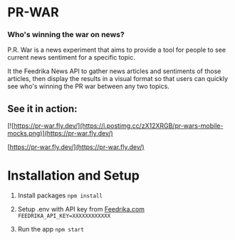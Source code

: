 # PR-WAR

### Who's winning the war on news?

P.R. War is a news experiment that aims to provide a tool for people to see current news sentiment for a specific topic.

It the Feedrika News API to gather news articles and sentiments of those articles, then display the results in a visual format so that users can quickly see who's winning the PR war between any two topics.

## See it in action:

[![https://pr-war.fly.dev/](https://i.postimg.cc/zX12XRGB/pr-wars-mobile-mocks.png)](https://pr-war.fly.dev/)

[https://pr-war.fly.dev/](https://pr-war.fly.dev/)

# Installation and Setup

1. Install packages `npm install`

2. Setup .env with API key from [Feedrika.com](http://feedrika.com) `FEEDRIKA_API_KEY=XXXXXXXXXXXX`

3. Run the app `npm start`

